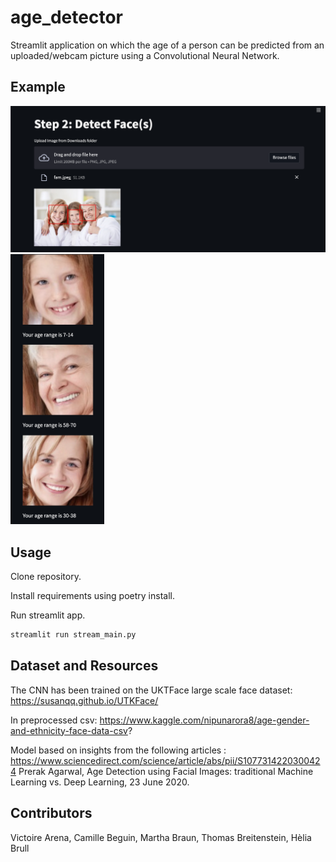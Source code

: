 # age_detector
Streamlit application on which the age of a person can be predicted from an uploaded/webcam picture using a Convolutional Neural Network.

## Example
![app example 1](streamlit_dash/pictures/readme_pic/screens1.png)
<img src="streamlit_dash/pictures/readme_pic/screens2.png" width="150">


## Usage
Clone repository.

Install requirements using poetry install.

Run streamlit app. 

```bash
streamlit run stream_main.py
```

## Dataset and Resources
The CNN has been trained on the UKTFace large scale face dataset:
https://susanqq.github.io/UTKFace/

In preprocessed csv:
https://www.kaggle.com/nipunarora8/age-gender-and-ethnicity-face-data-csv?

Model based on insights from the following articles :
https://www.sciencedirect.com/science/article/abs/pii/S1077314220300424 
Prerak Agarwal, Age Detection using Facial Images: traditional Machine Learning vs. Deep Learning, 23 June 2020.

## Contributors
Victoire Arena, Camille Beguin, Martha Braun, Thomas Breitenstein, Hèlia Brull